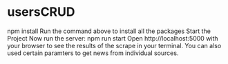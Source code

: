 # usersCRUD
npm install
  Run the command above to install all the packages
Start the Project
Now run the server:
npm run start
Open http://localhost:5000 with your browser to see the results of the scrape in your terminal. You can also used certain paramters to get news from individual sources.
